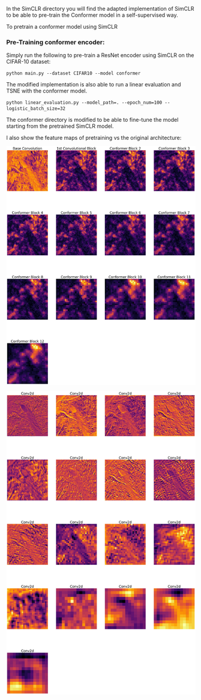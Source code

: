 
In the SimCLR directory you will find the adapted implementation of SimCLR to be able to pre-train the Conformer model in a self-supervised way.

To pretrain a conformer model using SimCLR

### Pre-Training conformer encoder:
Simply run the following to pre-train a ResNet encoder using SimCLR on the CIFAR-10 dataset:
```
python main.py --dataset CIFAR10 --model conformer
```

The modified implementation is also able to run a linear evaluation and TSNE with the conformer model.
```
python linear_evaluation.py --model_path=. --epoch_num=100 --logistic_batch_size=32
```


The conformer directory is modified to be able to fine-tune the model starting from the pretrained SimCLR model.

I also show the feature maps of pretraining vs the original architecture:

![](Conformer/feature_maps_peacock_simclr.jpg)

![](Conformer/feature_maps_peacock_resnet.jpg)


